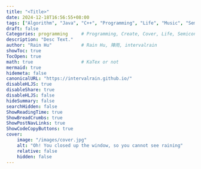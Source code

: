 ```yaml
---
title: "<Title>"
date: 2024-12-18T16:56:55+08:00
tags: ["Algorithm", "Java", "C++", "Programming", "Life", "Music", "Semiconductor", "Logic Design", "TCAD"]
draft: false
Categories: programming     # Programming, Create, Cover, Life, Semiconductor, Leetcode, Logic Design, Daily, OS, CS50, CA
description: "Desc Text."
author: "Rain Hu"           # Rain Hu, 陣雨, intervalrain
showToc: true
TocOpen: true
math: true                  # KaTex or not
mermaid: true
hidemeta: false
canonicalURL: "https://intervalrain.github.io/"
disableHLJS: true
disableShare: true
disableHLJS: false
hideSummary: false
searchHidden: false
ShowReadingTime: true
ShowBreadCrumbs: true
ShowPostNavLinks: true
ShowCodeCopyButtons: true
cover:
    image: "/images/cover.jpg"
    alt: "Oh! You closed up the window, so you cannot see raining"
    relative: false
    hidden: false
---
```


